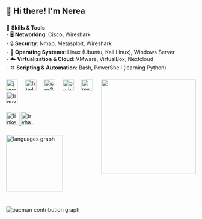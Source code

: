 <h2 align="left">👋 Hi there! I'm Nerea</h2>

###

<p align="left">
  🧰 <strong>Skills & Tools</strong><br>
  - 🖥️ <strong>Networking</strong>: Cisco, Wireshark  <br>
  - 🔒 <strong>Security</strong>: Nmap, Metasploit, Wireshark  <br>
  - 🐧 <strong>Operating Systems</strong>: Linux (Ubuntu, Kali Linux), Windows Server  <br>
  - ☁️ <strong>Virtualization & Cloud</strong>: VMware, VirtualBox, Nextcloud  <br>
  - ⚙️ <strong>Scripting & Automation</strong>: Bash, PowerShell (learning Python)
</p>

###

<img align="right" height="251" src="https://media1.tenor.com/m/lPNvyIdrVtAAAAAC/puppyhacker.gif" />

###

<div align="left">
  <img src="https://cdn.jsdelivr.net/gh/devicons/devicon/icons/javascript/javascript-original.svg" height="30" alt="javascript logo" />
  <img width="12" />
  <img src="https://cdn.jsdelivr.net/gh/devicons/devicon/icons/html5/html5-original.svg" height="30" alt="html5 logo" />
  <img width="12" />
  <img src="https://cdn.jsdelivr.net/gh/devicons/devicon/icons/css3/css3-original.svg" height="30" alt="css3 logo" />
  <img width="12" />
  <img src="https://cdn.jsdelivr.net/gh/devicons/devicon/icons/python/python-original.svg" height="30" alt="python logo" />
  <img width="12" />
  <img src="https://cdn.jsdelivr.net/gh/devicons/devicon/icons/mysql/mysql-original.svg" height="30" alt="mysql logo" />
  <img width="12" />
  <img src="https://cdn.jsdelivr.net/gh/devicons/devicon/icons/linux/linux-original.svg" height="30" alt="linux logo" />
</div>

###

<div align="left">
  <a href="https://www.linkedin.com/in/nerea-carrasco-mota/" target="_blank">
    <img src="https://img.shields.io/static/v1?message=LinkedIn&logo=linkedin&label=&color=0077B5&logoColor=white&labelColor=&style=for-the-badge" height="35" alt="linkedin logo" />
  </a>
  <a href="https://tryhackme.com/p/nerxtkd" target="_blank">
    <img src="https://img.shields.io/static/v1?message=TryHackMe&logo=tryhackme&label=&color=88cc14&logoColor=white&labelColor=&style=for-the-badge" height="35" alt="tryhackme logo" />
  </a>
</div>

###

<div align="left">
  <img src="https://github-readme-stats.vercel.app/api/top-langs?username=nerxtkd&locale=en&hide_title=false&layout=compact&card_width=320&langs_count=6&theme=dracula&hide_border=false" height="150" alt="languages graph" />
</div>

###

<br clear="both">

<picture>
  <source media="(prefers-color-scheme: dark)" srcset="https://raw.githubusercontent.com/nerxtkd/nerxtkd/output/pacman-contribution-graph-dark.svg">
  <source media="(prefers-color-scheme: light)" srcset="https://raw.githubusercontent.com/nerxtkd/nerxtkd/output/pacman-contribution-graph.svg">
  <img alt="pacman contribution graph" src="https://raw.githubusercontent.com/nerxtkd/nerxtkd/output/pacman-contribution-graph.svg">
</picture>
